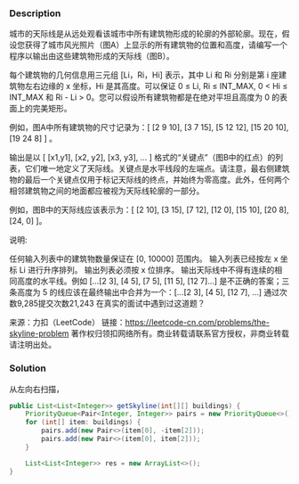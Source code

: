 ### Description

城市的天际线是从远处观看该城市中所有建筑物形成的轮廓的外部轮廓。现在，假设您获得了城市风光照片（图A）上显示的所有建筑物的位置和高度，请编写一个程序以输出由这些建筑物形成的天际线（图B）。

 

每个建筑物的几何信息用三元组 [Li，Ri，Hi] 表示，其中 Li 和 Ri 分别是第 i 座建筑物左右边缘的 x 坐标，Hi 是其高度。可以保证 0 ≤ Li, Ri ≤ INT_MAX, 0 < Hi ≤ INT_MAX 和 Ri - Li > 0。您可以假设所有建筑物都是在绝对平坦且高度为 0 的表面上的完美矩形。

例如，图A中所有建筑物的尺寸记录为：[ [2 9 10], [3 7 15], [5 12 12], [15 20 10], [19 24 8] ] 。

输出是以 [ [x1,y1], [x2, y2], [x3, y3], ... ] 格式的“关键点”（图B中的红点）的列表，它们唯一地定义了天际线。关键点是水平线段的左端点。请注意，最右侧建筑物的最后一个关键点仅用于标记天际线的终点，并始终为零高度。此外，任何两个相邻建筑物之间的地面都应被视为天际线轮廓的一部分。

例如，图B中的天际线应该表示为：[ [2 10], [3 15], [7 12], [12 0], [15 10], [20 8], [24, 0] ]。

说明:

任何输入列表中的建筑物数量保证在 [0, 10000] 范围内。
输入列表已经按左 x 坐标 Li  进行升序排列。
输出列表必须按 x 位排序。
输出天际线中不得有连续的相同高度的水平线。例如 [...[2 3], [4 5], [7 5], [11 5], [12 7]...] 是不正确的答案；三条高度为 5 的线应该在最终输出中合并为一个：[...[2 3], [4 5], [12 7], ...]
通过次数9,285提交次数21,243
在真实的面试中遇到过这道题？

来源：力扣（LeetCode）
链接：https://leetcode-cn.com/problems/the-skyline-problem
著作权归领扣网络所有。商业转载请联系官方授权，非商业转载请注明出处。

### Solution

从左向右扫描，

```java
public List<List<Integer>> getSkyline(int[][] buildings) {
    PriorityQueue<Pair<Integer, Integer>> pairs = new PriorityQueue<>();
    for (int[] item: buildings) {
        pairs.add(new Pair<>(item[0], -item[2]));
        pairs.add(new Pair<>(item[0], item[2]));
    }

    List<List<Integer>> res = new ArrayList<>();
}
```

